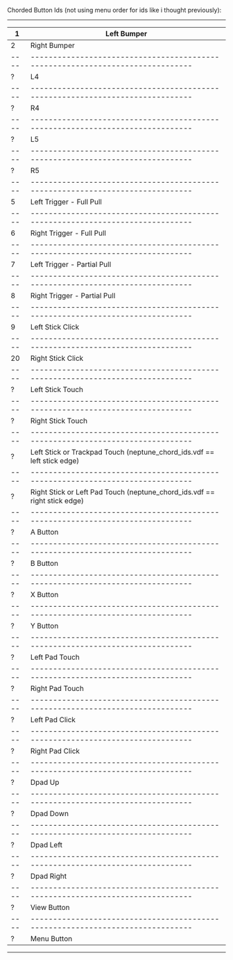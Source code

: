 Chorded Button Ids (not using menu order for ids like i thought previously):

-----------------------------------------------------------------------------------
  1 |   Left Bumper
----|------------------------------------------------------------------------------
  2 |   Right Bumper
----|------------------------------------------------------------------------------
  ? |   L4
----|------------------------------------------------------------------------------
  ? |   R4
----|------------------------------------------------------------------------------
  ? |   L5
----|------------------------------------------------------------------------------
  ? |   R5
----|------------------------------------------------------------------------------
  5 |   Left Trigger - Full Pull
----|------------------------------------------------------------------------------
  6 |   Right Trigger - Full Pull
----|------------------------------------------------------------------------------
  7 |   Left Trigger - Partial Pull
----|------------------------------------------------------------------------------
  8 |   Right Trigger - Partial Pull
----|------------------------------------------------------------------------------
  9 |   Left Stick Click
----|------------------------------------------------------------------------------
 20 |   Right Stick Click
----|------------------------------------------------------------------------------
  ? |   Left Stick Touch
----|------------------------------------------------------------------------------
  ? |   Right Stick Touch
----|------------------------------------------------------------------------------
  ? |   Left Stick or Trackpad Touch (neptune_chord_ids.vdf == left stick edge)
----|------------------------------------------------------------------------------
  ? |   Right Stick or Left Pad Touch (neptune_chord_ids.vdf == right stick edge)
----|------------------------------------------------------------------------------
  ? |   A Button
----|------------------------------------------------------------------------------
  ? |   B Button
----|------------------------------------------------------------------------------
  ? |   X Button
----|------------------------------------------------------------------------------
  ? |   Y Button
----|------------------------------------------------------------------------------
  ? |   Left Pad Touch
----|------------------------------------------------------------------------------
  ? |   Right Pad Touch
----|------------------------------------------------------------------------------
  ? |   Left Pad Click
----|------------------------------------------------------------------------------
  ? |   Right Pad Click
----|------------------------------------------------------------------------------
  ? |   Dpad Up
----|------------------------------------------------------------------------------
  ? |   Dpad Down
----|------------------------------------------------------------------------------
  ? |   Dpad Left
----|------------------------------------------------------------------------------
  ? |   Dpad Right
----|------------------------------------------------------------------------------
  ? |   View Button
----|------------------------------------------------------------------------------
  ? |   Menu Button
-----------------------------------------------------------------------------------